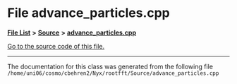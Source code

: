 
# File advance\_particles.cpp


[**File List**](files.md) **>** [**Source**](dir_74389ed8173ad57b461b9d623a1f3867.md) **>** [**advance\_particles.cpp**](advance__particles_8cpp.md)

[Go to the source code of this file.](advance__particles_8cpp_source.md)



























------------------------------
The documentation for this class was generated from the following file `/home/uni06/cosmo/cbehren2/Nyx/rootfft/Source/advance_particles.cpp`